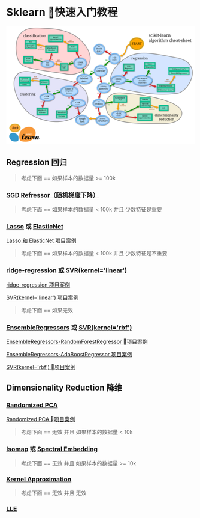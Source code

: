 # Sklearn 快速入门教程

![](images/ml_map.png)

## Regression 回归

> 考虑下面 == 如果样本的数据量 >= 100k

### [SGD Refressor（随机梯度下降）](http://sklearn.apachecn.org/cn/0.19.0/modules/sgd.html)

> 考虑下面 == 如果样本的数据量 < 100k 并且 少数特征是重要

### [Lasso](http://sklearn.apachecn.org/cn/0.19.0/modules/linear_model.html) 或 [ElasticNet](http://sklearn.apachecn.org/cn/0.19.0/modules/linear_model.html#elastic-net)

[Lasso 和 ElasticNet 项目案例](http://sklearn.apachecn.org/cn/0.19.0/auto_examples/linear_model/plot_lasso_and_elasticnet.html#sphx-glr-auto-examples-linear-model-plot-lasso-and-elasticnet-py)

> 考虑下面 == 如果样本的数据量 < 100k 并且 少数特征是不重要

### [ridge-regression](http://sklearn.apachecn.org/cn/0.19.0/modules/linear_model.html#ridge-regression) 或 [SVR(kernel='linear')](http://sklearn.apachecn.org/cn/0.19.0/modules/svm.html#regression)

[ridge-regression 项目案例](http://sklearn.apachecn.org/cn/0.19.0/auto_examples/linear_model/plot_ridge_path.html#sphx-glr-auto-examples-linear-model-plot-ridge-path-py)

[SVR(kernel='linear') 项目案例](http://sklearn.apachecn.org/cn/0.19.0/auto_examples/svm/plot_svm_regression.html#sphx-glr-auto-examples-svm-plot-svm-regression-py)

> 考虑下面 == 如果无效

### [EnsembleRegressors](http://sklearn.apachecn.org/cn/0.19.0/modules/ensemble.html) 或 [SVR(kernel='rbf')](http://sklearn.apachecn.org/cn/0.19.0/modules/svm.html#regression)

[EnsembleRegressors-RandomForestRegressor 项目案例](http://scikit-learn.org/stable/auto_examples/plot_missing_values.html#sphx-glr-auto-examples-plot-missing-values-py)

[EnsembleRegressors-AdaBoostRegressor 项目案例](http://scikit-learn.org/stable/auto_examples/ensemble/plot_adaboost_regression.html#sphx-glr-auto-examples-ensemble-plot-adaboost-regression-py)

[SVR(kernel='rbf') 项目案例](http://sklearn.apachecn.org/cn/0.19.0/auto_examples/svm/plot_svm_regression.html#sphx-glr-auto-examples-svm-plot-svm-regression-py)

## Dimensionality Reduction 降维

### [Randomized PCA](http://sklearn.apachecn.org/cn/0.19.0/modules/decomposition.html#principal-component-analysis-pca)

[Randomized PCA 项目案例](http://sklearn.apachecn.org/cn/0.19.0/auto_examples/decomposition/plot_pca_vs_lda.html#sphx-glr-auto-examples-decomposition-plot-pca-vs-lda-py)

> 考虑下面 == 无效 并且 如果样本的数据量 < 10k

### [Isomap](http://sklearn.apachecn.org/cn/0.19.0/modules/manifold.html#isomap) 或 [Spectral Embedding](http://sklearn.apachecn.org/cn/0.19.0/modules/manifold.html#spectral-embedding)

> 考虑下面 == 无效 并且 如果样本的数据量 >= 10k

### [Kernel Approximation](http://sklearn.apachecn.org/cn/0.19.0/modules/kernel_approximation.html)

> 考虑下面 == 无效 并且 无效

### [LLE](http://sklearn.apachecn.org/cn/0.19.0/modules/manifold.html#locally-linear-embedding)
